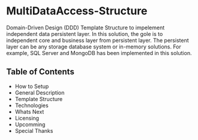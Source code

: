 # MultiDataAccess-Structure
Domain-Driven Design (DDD) Template Structure to impelement independent data persistent layer. 
In this solution, the gole is to independent core and business layer from persistent layer. 
The persistent layer can be any storage database system or in-memory solutions.
For example, SQL Server and MongoDB has been implemented in this solution.


## Table of Contents
* How to Setup
* General Description
* Template Structure
* Technologies
* Whats Next
* Licensing
* Upcomming
* Special Thanks
